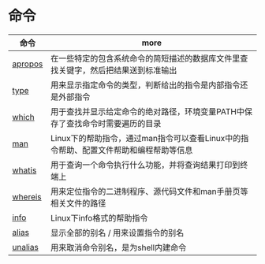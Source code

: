 # 命令

| 命令                                      | more                                                                                  |
| ----------------------------------------- | ------------------------------------------------------------------------------------- |
| [apropos](http://man.linuxde.net/apropos) | 在一些特定的包含系统命令的简短描述的数据库文件里查找关键字，然后把结果送到标准输出    |
| [type](http://man.linuxde.net/type)       | 用来显示指定命令的类型，判断给出的指令是内部指令还是外部指令                          |
| [which](http://man.linuxde.net/which)     | 用于查找并显示给定命令的绝对路径，环境变量PATH中保存了查找命令时需要遍历的目录        |
| [man](http://man.linuxde.net/man)         | Linux下的帮助指令，通过man指令可以查看Linux中的指令帮助、配置文件帮助和编程帮助等信息 |
| [whatis](http://man.linuxde.net/whatis)   | 用于查询一个命令执行什么功能，并将查询结果打印到终端上                                |
| [whereis](http://man.linuxde.net/whereis) | 用来定位指令的二进制程序、源代码文件和man手册页等相关文件的路径                       |
| [info](http://man.linuxde.net/info)       | Linux下info格式的帮助指令                                                             |
| [alias](http://man.linuxde.net/alias)     | 显示全部的别名 / 用来设置指令的别名                                                   |
| [unalias](http://man.linuxde.net/unalias) | 用来取消命令别名，是为shell内建命令                                                   |
